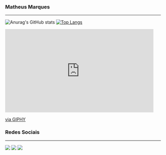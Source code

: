 ### Matheus Marques
---
![Anurag's GitHub stats](https://github-readme-stats.vercel.app/api?username=matheusmarquex&show_icons=true&theme=dark)
[![Top Langs](https://github-readme-stats.vercel.app/api/top-langs/?username=matheusmarquex&layout=compact&show_icons=true&theme=dark)](https://github.com/anuraghazra/github-readme-stats)
<br/>
<iframe src="https://giphy.com/embed/zOvBKUUEERdNm" width="480" height="270" frameBorder="0" class="giphy-embed" allowFullScreen></iframe><p><a href="https://giphy.com/gifs/coding-zOvBKUUEERdNm">via GIPHY</a></p>

### Redes Sociais
---  
 <div>
  <a href = "mailto: mmarxdev@gmail.com"><img src="https://img.shields.io/badge/-Gmail-%23EA4335?style=for-the-badge&logo=gmail&logoColor=white" target="_blank"></a>
  <a href="https://www.linkedin.com/in/matheusmarquex" target="_blank"><img src="https://img.shields.io/badge/-LinkedIn-%230077B5?style=for-the-badge&logo=linkedin&logoColor=white" target="_blank"></a>
  <a href="https://instagram.com/matheusmarquex" target="_blank"><img src="https://img.shields.io/badge/-Instagram-%23000000?style=for-the-badge&logo=instagram&logoColor=white" target="_blank"></a>
</div>

